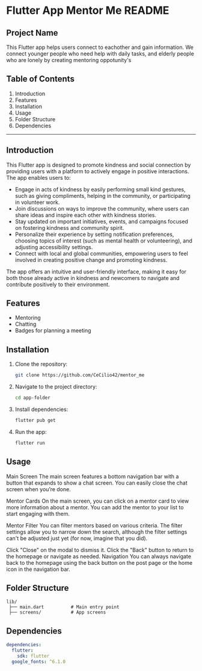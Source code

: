 # Flutter App Mentor Me README

## Project Name
This Flutter app helps users connect to eachother and gain information. We connect younger people who need help with daily tasks, and elderly people who are lonely by creating mentoring oppotunity's

## Table of Contents
1. Introduction  
2. Features  
3. Installation  
4. Usage  
5. Folder Structure  
6. Dependencies  

---

## Introduction
This Flutter app is designed to promote kindness and social connection by providing users with a platform to actively engage in positive interactions. The app enables users to:

- Engage in acts of kindness by easily performing small kind gestures, such as giving compliments, helping in the community, or participating in volunteer work.
- Join discussions on ways to improve the community, where users can share ideas and inspire each other with kindness stories.
- Stay updated on important initiatives, events, and campaigns focused on fostering kindness and community spirit.
- Personalize their experience by setting notification preferences, choosing topics of interest (such as mental health or volunteering), and adjusting accessibility settings.
- Connect with local and global communities, empowering users to feel involved in creating positive change and promoting kindness.

The app offers an intuitive and user-friendly interface, making it easy for both those already active in kindness and newcomers to navigate and contribute positively to their environment.

## Features
- Mentoring
- Chatting
- Badges for planning a meeting

## Installation
1. Clone the repository:
   ```sh
   git clone https://github.com/CeCilio42/mentor_me
   ```
2. Navigate to the project directory:
   ```sh
   cd app-folder
   ```
3. Install dependencies:
   ```sh
   flutter pub get
   ```
4. Run the app:
   ```sh
   flutter run
   ```

## Usage

Main Screen
The main screen features a bottom navigation bar with a button that expands to show a chat screen. You can easily close the chat screen when you’re done.

Mentor Cards
On the main screen, you can click on a mentor card to view more information about a mentor. You can add the mentor to your list to start engaging with them.

Mentor Filter
You can filter mentors based on various criteria. The filter settings allow you to narrow down the search, although the filter settings can't be adjusted just yet (for now, imagine that you did).

Click "Close" on the modal to dismiss it.
Click the "Back" button to return to the homepage or navigate as needed.
Navigation
You can always navigate back to the homepage using the back button on the post page or the home icon in the navigation bar.

## Folder Structure
```
lib/
 ├── main.dart          # Main entry point
 ├── screens/           # App screens
```

## Dependencies
```yaml
dependencies:
  flutter:
    sdk: flutter
  google_fonts: ^6.1.0
```
